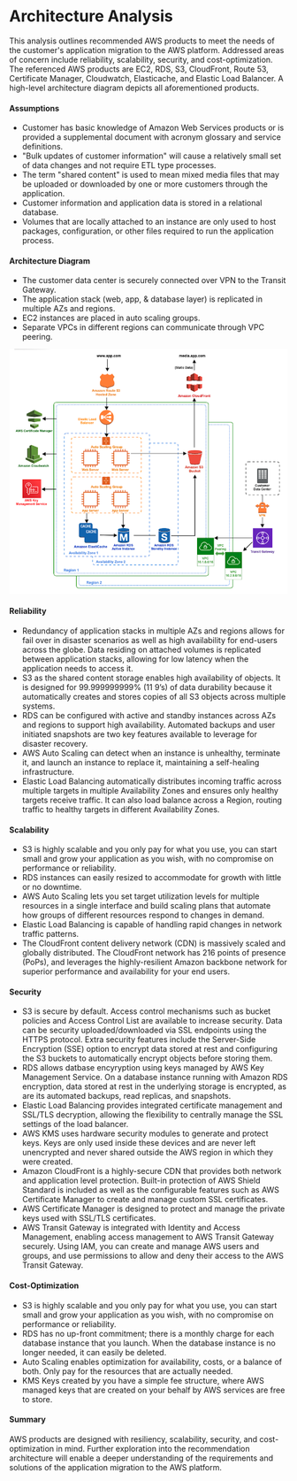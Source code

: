 # Architecture Analysis

This analysis outlines recommended AWS products to meet the needs of the customer's application migration to the AWS platform. Addressed areas of concern include reliability, scalability,  security,  and cost-optimization. The referenced AWS products are EC2, RDS, S3, CloudFront, Route 53, Certificate Manager, Cloudwatch, Elasticache, and Elastic Load Balancer. A high-level architecture diagram depicts all aforementioned products.

#### Assumptions

- Customer has basic knowledge of Amazon Web Services products or is provided a supplemental document with acronym glossary and service definitions.
- "Bulk updates of customer information" will cause a relatively small set of data changes and not require ETL type processes.
- The term "shared content" is used to mean mixed media files that may be uploaded or downloaded by one or more customers through the application.
- Customer information and application data is stored in a relational database.
- Volumes that are locally attached to an instance are only used to host packages, configuration, or other files required to run the application process.

#### Architecture Diagram

- The customer data center is securely connected over VPN to the Transit Gateway.
- The application stack (web, app, & database layer) is replicated in multiple AZs and regions.
- EC2 instances are placed in auto scaling groups.
- Separate VPCs in different regions can communicate through VPC peering.

![aws_arch_overview](arch_diagram_1.png)

#### Reliability

- Redundancy of application stacks in multiple AZs and regions allows for fail over in disaster scenarios as well as high availability for end-users across the globe. Data residing on attached volumes is replicated between application stacks, allowing for low latency when the application needs to access it.
- S3 as the shared content storage enables high availability of objects. It is designed for 99.999999999% (11 9’s) of data durability because it automatically creates and stores copies of all S3 objects across multiple systems.
- RDS can be configured with active and standby instances across AZs and regions to support high availability. Automated backups and user initiated snapshots are two key features available to leverage for disaster recovery.
- AWS Auto Scaling can detect when an instance is unhealthy, terminate it, and launch an instance to replace it, maintaining a self-healing infrastructure.
- Elastic Load Balancing automatically distributes incoming traffic across multiple targets in multiple Availability Zones and ensures only healthy targets receive traffic. It can also load balance across a Region, routing traffic to healthy targets in different Availability Zones.

#### Scalability

- S3 is highly scalable and you only pay for what you use, you can start small and grow your application as you wish, with no compromise on performance or reliability.
- RDS instances can easily resized to accommodate for growth with little or no downtime.
- AWS Auto Scaling lets you set target utilization levels for multiple resources in a single interface and build scaling plans that automate how groups of different resources respond to changes in demand.
- Elastic Load Balancing is capable of handling rapid changes in network traffic patterns.
- The CloudFront content delivery network (CDN) is massively scaled and globally distributed. The CloudFront network has 216 points of presence (PoPs), and leverages the highly-resilient Amazon backbone network for superior performance and availability for your end users.

#### Security

- S3 is secure by default. Access control mechanisms such as bucket policies and Access Control List are available to increase security. Data can be security uploaded/downloaded via SSL endpoints using the HTTPS protocol. Extra security features include the Server-Side Encryption (SSE) option to encrypt data stored at rest and configuring the S3 buckets to automatically encrypt objects before storing them.
- RDS allows datbase encyryption using keys managed by AWS Key Management Service. On a database instance running with Amazon RDS encryption, data stored at rest in the underlying storage is encrypted, as are its automated backups, read replicas, and snapshots.
- Elastic Load Balancing provides integrated certificate management and SSL/TLS decryption, allowing the flexibility to centrally manage the SSL settings of the load balancer.
- AWS KMS uses hardware security modules to generate and protect keys. Keys are only used inside these devices and are never left unencrypted and never shared outside the AWS region in which they were created.
- Amazon CloudFront is a highly-secure CDN that provides both network and application level protection. Built-in protection of AWS Shield Standard is included as well as the configurable features such as AWS Certificate Manager to create and manage custom SSL certificates.
- AWS Certificate Manager is designed to protect and manage the private keys used with SSL/TLS certificates.
- AWS Transit Gateway is integrated with Identity and Access Management, enabling access management to AWS Transit Gateway securely. Using IAM, you can create and manage AWS users and groups, and use permissions to allow and deny their access to the AWS Transit Gateway. 

#### Cost-Optimization

- S3 is highly scalable and you only pay for what you use, you can start small and grow your application as you wish, with no compromise on performance or reliability.
- RDS has no up-front commitment; there is a monthly charge for each database instance that you launch. When the database instance is no longer needed, it can easily be deleted.
- Auto Scaling enables optimization for availability, costs, or a balance of both.  Only pay for the resources that are actually needed.
- KMS Keys created by you have a simple fee structure, where  AWS managed keys that are created on your behalf by AWS services are free to store.

#### Summary

AWS products are designed with resiliency, scalability, security, and cost-optimization in mind. Further exploration into the recommendation architecture will enable a deeper understanding of the requirements and solutions of the application migration to the AWS platform. 



